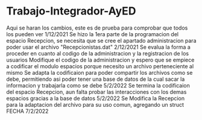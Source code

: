 # Trabajo-Integrador-AyED
Aqui se haran los cambios, este es de prueba para comprobar que todos los pueden ver 1/12/2021
Se hizo la 1era parte de la programacion del espacio Recepcion, se necesita que se cree el apartado administracion para poder usar el archivo "Recepcionistas.dat" 2/12/2021
Se evalua la forma a proceder en cuanto al codigo de la administracion y la registracion de los usuarios
Modifique el codigo de la administracion y espero que se empiece a codificar el modulo espacios porque necesito un archivo perteneciente al mismo
Se adapta la codificaion para poder compartir los archivos como se debe, permitiendo asi poder tener una base de datos de la cual sacar la informacion y trabajarla como se debe 5/2/2022
Se termina la codificaion del espacio Recepcion, aun falta probar las interacciones con los demas espacios gracias a la base de datos 5/2/2022
Se Modifica la Recepcion para la adaptacion del archivo para su uso comun, agregando un struct FECHA 7/2/2022